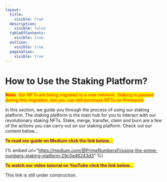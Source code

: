 ```yaml
---
layout:
  title:
    visible: true
  description:
    visible: false
  tableOfContents:
    visible: true
  outline:
    visible: true
  pagination:
    visible: true
---
```


# How to Use the Staking Platform?

<mark style="color:red;">**Note:**</mark> <mark style="color:red;"></mark><mark style="color:red;">Our NFTs are being migrated to a new network. Staking is paused during this migration, but you can still purchase NFTs on Primeport.</mark>

In this section, we guide you through the process of using our staking platform. The staking platform is the main hub for you to interact with our revolutionary staking NFTs. Stake, merge, transfer, claim and burn are a few of the actions you can carry out on our staking platform. Check out our content below...

<mark style="color:purple;">**To read our guide on Medium click the link below...**</mark>

{% embed url="https://medium.com/@PrimeNumbersFi/using-the-prime-numbers-staking-platform-29c0e46243d3" %}

<mark style="color:purple;">**To watch our video tutorial on YouTube click the link below...**</mark>

This link is still under construction.
